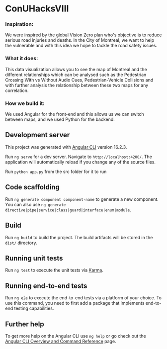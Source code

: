 # ConUHacksVIII

### Inspiration: 
We were inspired by the global Vision Zero plan who's objective is to reduce serious road injuries and deaths. In the City of Montreal, we want to help the vulnerable and with this idea we hope to tackle the road safety issues. 

### What it does:
This data visualization allows you to see the map of Montreal and the different relationships which can be analysed such as the Pedestrian Crossing With vs Without Audio Cues, Pedestrian-Vehicle Collisions and with further analysis the relationship between these two maps for any correlation.

### How we build it:
 We used Angular for the front-end and this allows us we can switch between maps, and we used Python for the backend.


## Development server

This project was generated with [Angular CLI](https://github.com/angular/angular-cli) version 16.2.3.

Run `ng serve` for a dev server. Navigate to `http://localhost:4200/`. The application will automatically reload if you change any of the source files.

Run `python app.py` from the src folder for it to run

## Code scaffolding

Run `ng generate component component-name` to generate a new component. You can also use `ng generate directive|pipe|service|class|guard|interface|enum|module`.

## Build

Run `ng build` to build the project. The build artifacts will be stored in the `dist/` directory.

## Running unit tests

Run `ng test` to execute the unit tests via [Karma](https://karma-runner.github.io).

## Running end-to-end tests

Run `ng e2e` to execute the end-to-end tests via a platform of your choice. To use this command, you need to first add a package that implements end-to-end testing capabilities.

## Further help

To get more help on the Angular CLI use `ng help` or go check out the [Angular CLI Overview and Command Reference](https://angular.io/cli) page.
